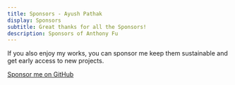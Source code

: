 ```yaml
---
title: Sponsors - Ayush Pathak
display: Sponsors
subtitle: Great thanks for all the Sponsors!
description: Sponsors of Anthony Fu
---
```


If you also enjoy my works, you can sponsor me keep them sustainable and get early access to new projects.

<div mb-10>
  <a href="https://github.com/sponsors/antfu" target="_blank" flex="inline gap-1" px3 py1 rounded shadow bg="pink-400 dark:pink-500" op="80 hover:100" class="!text-white !border-none" items-center>
    <ri-heart-line />
    Sponsor me on GitHub
  </a>
</div>

<script setup>
import Sponsors from '../public/sponsors.svg?component'
</script>

<Sponsors w-full h-auto />
